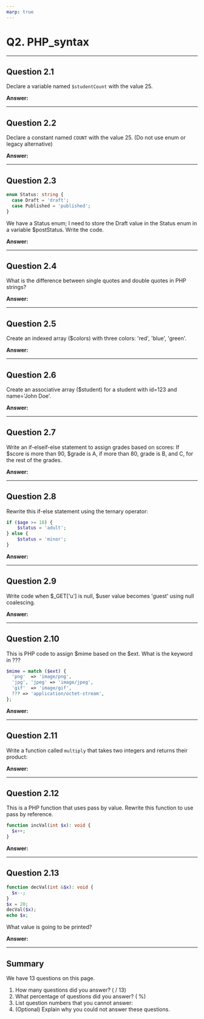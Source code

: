 ```yaml
---
marp: true
---
```


# Q2. PHP_syntax

---

## Question 2.1

Declare a variable named `$studentCount` with the value 25.

**Answer:**

---

## Question 2.2

Declare a constant named `COUNT` with the value 25. (Do not use enum or legacy alternative)

**Answer:**

---

## Question 2.3

```php
enum Status: string {
  case Draft = 'draft';
  case Published = 'published';
}
```

We have a Status enum; I need to store the Draft value in the Status enum in a variable $postStatus. Write the code.

**Answer:**

---

## Question 2.4

What is the difference between single quotes and double quotes in PHP strings?

**Answer:**

---

## Question 2.5

Create an indexed array ($colors) with three colors: 'red', 'blue', 'green'.

**Answer:**

---

## Question 2.6

Create an associative array ($student) for a student with id=123 and name='John Doe'.

**Answer:**

---

## Question 2.7

Write an if-elseif-else statement to assign grades based on scores:
If $score is more than 90, $grade is A, if more than 80, grade is B, and C, for the rest of the grades.

**Answer:**

---

## Question 2.8

Rewrite this if-else statement using the ternary operator:

```php
if ($age >= 18) {
    $status = 'adult';
} else {
    $status = 'minor';
}
```

**Answer:**

---

## Question 2.9

Write code when $_GET['u'] is null, $user value becomes 'guest' using null coalescing.

**Answer:**

---

## Question 2.10

This is PHP code to assign $mime based on the $ext. What is the keyword in ???

```php
$mime = match ($ext) {
  'png'  => 'image/png',
  'jpg', 'jpeg' => 'image/jpeg',
  'gif'  => 'image/gif',
  ??? => 'application/octet-stream',
};
```

**Answer:**

---

## Question 2.11

Write a function called `multiply` that takes two integers and returns their product:

**Answer:**

---

## Question 2.12

This is a PHP function that uses pass by value. Rewrite this function to use pass by reference.

```php
function incVal(int $x): void {
  $x++;
}
```

**Answer:**

---

## Question 2.13

```php
function decVal(int &$x): void {
  $x--;
}
$x = 20;
decVal($x);
echo $x;
```

What value is going to be printed?

**Answer:**

---

## Summary

We have 13 questions on this page.

1. How many questions did you answer? ( / 13)
2. What percentage of questions did you answer? (  %)
3. List question numbers that you cannot answer:
4. (Optional) Explain why you could not answer these questions.
